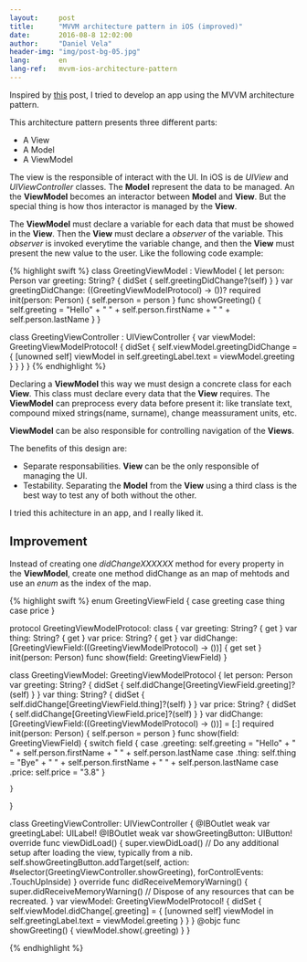 ```yaml
---
layout:     post
title:      "MVVM architecture pattern in iOS (improved)"
date:       2016-08-8 12:02:00
author:     "Daniel Vela"
header-img: "img/post-bg-05.jpg"
lang:       en
lang-ref:   mvvm-ios-architecture-pattern
---
```


Inspired by [this](https://medium.com/ios-os-x-development/ios-architecture-patterns-ecba4c38de52#.8t6ex2n88) post, I tried to develop an app using the MVVM architecture pattern.

This architecture pattern presents three different parts:

- A View
- A Model 
- A ViewModel

The view is the responsible of interact with the UI. In iOS is de *UIView* and *UIViewController* classes. The **Model** represent the data to be managed. An the **ViewModel** becomes an interactor between **Model** and **View**. But the special thing is how thos interactor is managed by the **View**. 

The **ViewModel** must declare a variable for each data that must be showed in the **View**. Then the **View** must declare a *observer* of the variable. This *observer* is invoked everytime the variable change, and then the **View** must present the new value to the user. Like the following code example:

{% highlight swift %}
class GreetingViewModel : ViewModel {
    let person: Person
    var greeting: String? {
        didSet {
            self.greetingDidChange?(self)
        }
    }
    var greetingDidChange: ((GreetingViewModelProtocol) -> ())?
    required init(person: Person) {
        self.person = person
    }
    func showGreeting() {
        self.greeting = "Hello" + " " + self.person.firstName + " " + self.person.lastName
    }
}

class GreetingViewController : UIViewController {
    var viewModel: GreetingViewModelProtocol! {
        didSet {
            self.viewModel.greetingDidChange = { [unowned self] viewModel in
                self.greetingLabel.text = viewModel.greeting
            }
        }
    }
}
{% endhighlight %}

Declaring a **ViewModel** this way we must design a concrete class for each **View**. This class must declare every data that the **View** requires. The **ViewModel** can preprocess every data before present it: like translate text, compound mixed strings(name, surname), change meassurament units, etc.

**ViewModel** can be also responsible for controlling navigation of the **Views**. 

The benefits of this design are:

- Separate responsabilities. **View** can be the only responsible of managing the UI.
- Testability. Separating the **Model** from the **View** using a third class is the best way to test any of both without the other.

I tried this achitecture in an app, and I really liked it.

## Improvement

Instead of creating one *didChangeXXXXXX* method for every property in the **ViewModel**, create one method didChange as an map of mehtods and use an *enum* as the index of the map.

{% highlight swift %}
enum GreetingViewField {
    case greeting
    case thing
    case price
}

protocol GreetingViewModelProtocol: class {
    var greeting: String? { get }
    var thing: String? { get }
    var price: String? { get }
    var didChange: [GreetingViewField:((GreetingViewModelProtocol) -> ())] { get set }
    init(person: Person)
    func show(field: GreetingViewField)
}

class GreetingViewModel: GreetingViewModelProtocol {
    let person: Person
    var greeting: String? {
        didSet {
            self.didChange[GreetingViewField.greeting]?(self)
        }
    }
    var thing: String? {
        didSet {
            self.didChange[GreetingViewField.thing]?(self)
        }
    }
    var price: String? {
        didSet {
            self.didChange[GreetingViewField.price]?(self)
        }
    }
    var didChange: [GreetingViewField:((GreetingViewModelProtocol) -> ())] = [:]
    required init(person: Person) {
        self.person = person
    }
    func show(field: GreetingViewField) {
        switch field {
        case .greeting:
            self.greeting = "Hello" + " " + self.person.firstName + " " + self.person.lastName
        case .thing:
            self.thing = "Bye" + " " + self.person.firstName + " " + self.person.lastName
        case .price:
            self.price = "3.8"
        }
        
    }
}


class GreetingViewController: UIViewController {
    @IBOutlet weak var greetingLabel: UILabel!
    @IBOutlet weak var showGreetingButton: UIButton!
    override func viewDidLoad() {
        super.viewDidLoad()
        // Do any additional setup after loading the view, typically from a nib.
        self.showGreetingButton.addTarget(self, action: #selector(GreetingViewController.showGreeting), forControlEvents: .TouchUpInside)
    }
    override func didReceiveMemoryWarning() {
        super.didReceiveMemoryWarning()
        // Dispose of any resources that can be recreated.
    }
    var viewModel: GreetingViewModelProtocol! {
        didSet {
            self.viewModel.didChange[.greeting] = { [unowned self] viewModel in
                self.greetingLabel.text = viewModel.greeting
            }
        }
    }
    @objc func showGreeting() {
        viewModel.show(.greeting)
    }
}

{% endhighlight %}